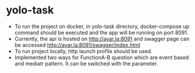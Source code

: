 # yolo-task

- To run the project on docker, in yolo-task directory, docker-compose up command should be executed and the app will be running on port 8091.
- Currently, the api is hosted on http://ayar.la:8091 and swagger page can be accessed http://ayar.la:8091/swagger/index.html
- To run project locally, http launch profile should be used.
- Implemented two ways for FunctionA-B question which are event based and mediatr pattern. It can be switched with the parameter.
